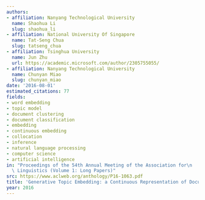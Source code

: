```yaml
---
authors:
- affiliation: Nanyang Technological University
  name: Shaohua Li
  slug: shaohua_li
- affiliation: National University Of Singapore
  name: Tat-Seng Chua
  slug: tatseng_chua
- affiliation: Tsinghua University
  name: Jun Zhu
  url: https://academic.microsoft.com/author/2305755055/
- affiliation: Nanyang Technological University
  name: Chunyan Miao
  slug: chunyan_miao
date: '2016-08-01'
estimated_citations: 77
fields:
- word embedding
- topic model
- document clustering
- document classification
- embedding
- continuous embedding
- collocation
- inference
- natural language processing
- computer science
- artificial intelligence
in: "Proceedings of the 54th Annual Meeting of the Association for\n      Computational\
  \ Linguistics (Volume 1: Long Papers)"
src: https://www.aclweb.org/anthology/P16-1063.pdf
title: 'Generative Topic Embedding: a Continuous Representation of Documents'
year: 2016
---
```

